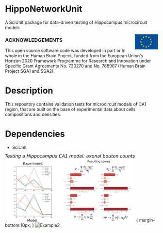 # HippoNetworkUnit
A SciUnit package for data-driven testing of Hippocampus microcircuit models

<div><img src="https://raw.githubusercontent.com/appukuttan-shailesh/morphounit/master/eu_logo.jpg" alt="EU Logo" width="15%" align="right"></div>

### ACKNOWLEDGEMENTS
This open source software code was developed in part or in whole in the Human Brain Project, funded from the European Union's Horizon 2020 Framework Programme for Research and Innovation under Specific Grant Agreements No. 720270 and No. 785907 (Human Brain Project SGA1 and SGA2).

# Description
This repository contains validation tests for microcircuit models of CA1 region, that are built on the base of experimental data about cells compositions and densities.

# Dependencies
- SciUnit

<div>
  <img src="https://github.com/pedroernesto/HippoNetworkUnit/blob/master/AxonalBoutonsCounts_methods.png" alt="Example1" width="85%" align="below"> {
   margin-bottom:10px;
}
  <img src="https://github.com/pedroernesto/HippoNetworkUnit/blob/master/AxonalBoutonsCounts_results.png" alt="Example2" width="85%" align="below">
</div>

